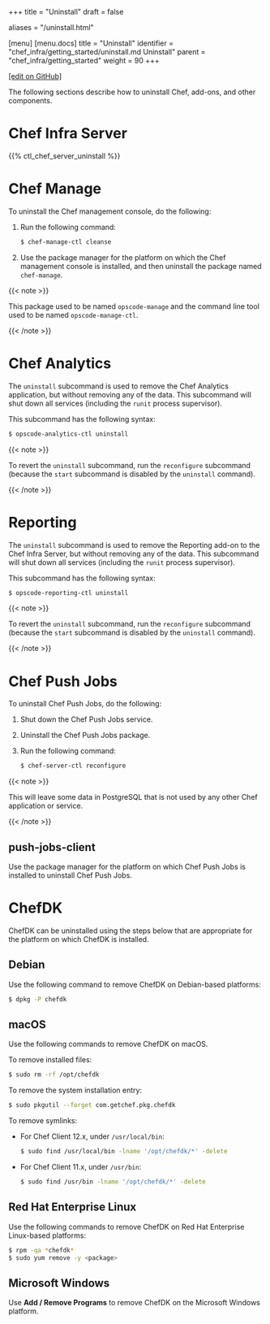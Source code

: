 +++
title = "Uninstall"
draft = false

aliases = "/uninstall.html"

[menu]
  [menu.docs]
    title = "Uninstall"
    identifier = "chef_infra/getting_started/uninstall.md Uninstall"
    parent = "chef_infra/getting_started"
    weight = 90
+++    

[\[edit on
GitHub\]](https://github.com/chef/chef-web-docs/blob/master/chef_master/source/uninstall.rst)

The following sections describe how to uninstall Chef, add-ons, and
other components.

Chef Infra Server
=================

{{% ctl_chef_server_uninstall %}}

Chef Manage
===========

To uninstall the Chef management console, do the following:

1.  Run the following command:

    ``` bash
    $ chef-manage-ctl cleanse
    ```

2.  Use the package manager for the platform on which the Chef
    management console is installed, and then uninstall the package
    named `chef-manage`.

{{< note >}}

This package used to be named `opscode-manage` and the command line tool
used to be named `opscode-manage-ctl`.

{{< /note >}}

Chef Analytics
==============

The `uninstall` subcommand is used to remove the Chef Analytics
application, but without removing any of the data. This subcommand will
shut down all services (including the `runit` process supervisor).

This subcommand has the following syntax:

``` bash
$ opscode-analytics-ctl uninstall
```

{{< note >}}

To revert the `uninstall` subcommand, run the `reconfigure` subcommand
(because the `start` subcommand is disabled by the `uninstall` command).

{{< /note >}}

Reporting
=========

The `uninstall` subcommand is used to remove the Reporting add-on to the
Chef Infra Server, but without removing any of the data. This subcommand
will shut down all services (including the `runit` process supervisor).

This subcommand has the following syntax:

``` bash
$ opscode-reporting-ctl uninstall
```

{{< note >}}

To revert the `uninstall` subcommand, run the `reconfigure` subcommand
(because the `start` subcommand is disabled by the `uninstall` command).

{{< /note >}}

Chef Push Jobs
==============

To uninstall Chef Push Jobs, do the following:

1.  Shut down the Chef Push Jobs service.

2.  Uninstall the Chef Push Jobs package.

3.  Run the following command:

    ``` bash
    $ chef-server-ctl reconfigure
    ```

{{< note >}}

This will leave some data in PostgreSQL that is not used by any other
Chef application or service.

{{< /note >}}

push-jobs-client
----------------

Use the package manager for the platform on which Chef Push Jobs is
installed to uninstall Chef Push Jobs.

ChefDK
======

ChefDK can be uninstalled using the steps below that are appropriate for
the platform on which ChefDK is installed.

Debian
------

Use the following command to remove ChefDK on Debian-based platforms:

``` bash
$ dpkg -P chefdk
```

macOS
-----

Use the following commands to remove ChefDK on macOS.

To remove installed files:

``` bash
$ sudo rm -rf /opt/chefdk
```

To remove the system installation entry:

``` bash
$ sudo pkgutil --forget com.getchef.pkg.chefdk
```

To remove symlinks:

-   For Chef Client 12.x, under `/usr/local/bin`:

    ``` bash
    $ sudo find /usr/local/bin -lname '/opt/chefdk/*' -delete
    ```

-   For Chef Client 11.x, under `/usr/bin`:

    ``` bash
    $ sudo find /usr/bin -lname '/opt/chefdk/*' -delete
    ```

Red Hat Enterprise Linux
------------------------

Use the following commands to remove ChefDK on Red Hat Enterprise
Linux-based platforms:

``` bash
$ rpm -qa *chefdk*
$ sudo yum remove -y <package>
```

Microsoft Windows
-----------------

Use **Add / Remove Programs** to remove ChefDK on the Microsoft Windows
platform.
